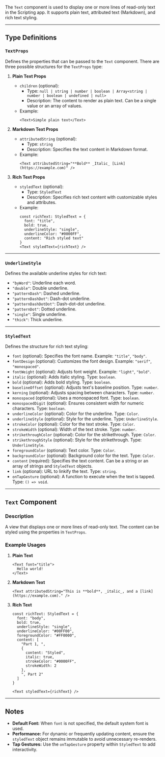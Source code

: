 The `Text` component is used to display one or more lines of read-only text in the Scripting app. It supports plain text, attributed text (Markdown), and rich text styling.

---

## **Type Definitions**

### **`TextProps`**
Defines the properties that can be passed to the `Text` component. There are three possible structures for the `TextProps` type:

1. **Plain Text Props**
   - `children` (optional): 
     - Type: `null | string | number | boolean | Array<string | number | boolean | undefined | null>`
     - Description: The content to render as plain text. Can be a single value or an array of values.
   - Example:
     ```tsx
     <Text>Simple plain text</Text>
     ```

2. **Markdown Text Props**
   - `attributedString` (optional): 
     - Type: `string`
     - Description: Specifies the text content in Markdown format.
   - Example:
     ```tsx
     <Text attributedString="**Bold** _Italic_ [Link](https://example.com)" />
     ```

3. **Rich Text Props**
   - `styledText` (optional): 
     - Type: `StyledText`
     - Description: Specifies rich text content with customizable styles and attributes.
   - Example:
     ```tsx
     const richText: StyledText = {
       font: "title",
       bold: true,
       underlineStyle: "single",
       underlineColor: "#0000FF",
       content: "Rich styled text"
     }
     <Text styledText={richText} />
     ```

---

### **`UnderlineStyle`**
Defines the available underline styles for rich text:
- `"byWord"`: Underline each word.
- `"double"`: Double underline.
- `"patternDash"`: Dashed underline.
- `"patternDashDot"`: Dash-dot underline.
- `"patternDashDotDot"`: Dash-dot-dot underline.
- `"patternDot"`: Dotted underline.
- `"single"`: Single underline.
- `"thick"`: Thick underline.

---

### **`StyledText`**
Defines the structure for rich text styling:
- `font` (optional): Specifies the font name. Example: `"title"`, `"body"`.
- `fontDesign` (optional): Customizes the font design. Example: `"serif"`, `"monospaced"`.
- `fontWeight` (optional): Adjusts font weight. Example: `"light"`, `"bold"`.
- `italic` (optional): Adds italic styling. Type: `boolean`.
- `bold` (optional): Adds bold styling. Type: `boolean`.
- `baselineOffset` (optional): Adjusts text's baseline position. Type: `number`.
- `kerning` (optional): Adjusts spacing between characters. Type: `number`.
- `monospaced` (optional): Uses a monospaced font. Type: `boolean`.
- `monospacedDigit` (optional): Ensures consistent width for numeric characters. Type: `boolean`.
- `underlineColor` (optional): Color for the underline. Type: `Color`.
- `underlineStyle` (optional): Style for the underline. Type: `UnderlineStyle`.
- `strokeColor` (optional): Color for the text stroke. Type: `Color`.
- `strokeWidth` (optional): Width of the text stroke. Type: `number`.
- `strikethroughColor` (optional): Color for the strikethrough. Type: `Color`.
- `strikethroughStyle` (optional): Style for the strikethrough. Type: `UnderlineStyle`.
- `foregroundColor` (optional): Text color. Type: `Color`.
- `backgroundColor` (optional): Background color for the text. Type: `Color`.
- `content` (required): Specifies the text content. Can be a string or an array of strings and `StyledText` objects.
- `link` (optional): URL to linkify the text. Type: `string`.
- `onTapGesture` (optional): A function to execute when the text is tapped. Type: `() => void`.

---

## **`Text` Component**

### **Description**
A view that displays one or more lines of read-only text. The content can be styled using the properties in `TextProps`.

### **Example Usages**

1. **Plain Text**
   ```tsx
   <Text font="title">
     Hello world!
   </Text>
   ```

2. **Markdown Text**
   ```tsx
   <Text attributedString="This is **bold**, _italic_, and a [link](https://example.com)." />
   ```

3. **Rich Text**
   ```tsx
   const richText: StyledText = {
     font: "body",
     bold: true,
     underlineStyle: "single",
     underlineColor: "#00FF00",
     foregroundColor: "#FF0000",
     content: [
       "Part 1, ",
       {
         content: "Styled",
         italic: true,
         strokeColor: "#0000FF",
         strokeWidth: 2
       },
       ", Part 2"
     ]
   }

   <Text styledText={richText} />
   ```

---

## Notes
- **Default Font:** When `font` is not specified, the default system font is used.
- **Performance:** For dynamic or frequently updating content, ensure the `styledText` object remains immutable to avoid unnecessary re-renders.
- **Tap Gestures:** Use the `onTapGesture` property within `StyledText` to add interactivity.
